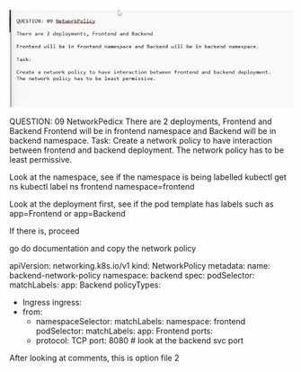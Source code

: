 ![alt text](image.png)


QUESTION: 09 NetworkPedicx
There
are
2 deployments, Frontend and Backend
Frontend will be in frontend namespace and Backend will be in backend namespace.
Task:
Create a network policy to have interaction between frontend and backend deployment.
The network policy has to be least permissive.

Look at the namespace, see if the namespace is being labelled
kubectl get ns
kubectl label ns frontend namespace=frontend

Look at the deployment first, see if the pod template has labels
such as
app=Frontend or app=Backend

If there is, proceed

go do documentation and copy the network policy

apiVersion: networking.k8s.io/v1
kind: NetworkPolicy
metadata:
  name: backend-network-policy
  namespace: backend
spec:
  podSelector:
    matchLabels:
      app: Backend
  policyTypes:
  - Ingress
  ingress:
  - from:
    - namespaceSelector:
        matchLabels:
          namespace: frontend
      podSelector:
        matchLabels:
          app: Frontend
    ports:
    - protocol: TCP
      port: 8080 # look at the backend svc port
      

After looking at comments, this is option file 2